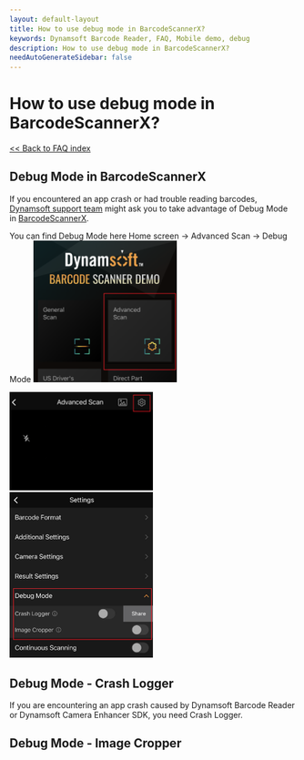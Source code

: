 ```yaml
---
layout: default-layout
title: How to use debug mode in BarcodeScannerX?
keywords: Dynamsoft Barcode Reader, FAQ, Mobile demo, debug
description: How to use debug mode in BarcodeScannerX?
needAutoGenerateSidebar: false
---
```


# How to use debug mode in BarcodeScannerX?

[<< Back to FAQ index](index.md)


## Debug Mode in BarcodeScannerX

If you encountered an app crash or had trouble reading barcodes, [Dynamsoft support team](https://www.dynamsoft.com/company/contact/?ver=latest) might ask you to take advantage of Debug Mode in [BarcodeScannerX](https://www.dynamsoft.com/barcode-reader/sdk-mobile/#appDemo).

You can find Debug Mode here Home screen -> Advanced Scan -> Debug Mode
<img src="../assets/home_screen.png" alt="Home screen"  width="50%" height="50%">

<img src="../assets/advanced_scan.png" alt="Advanced scan"  width="50%" height="50%">

<img src="../assets/debug_mode.jpg" alt="Debug mode"  width="50%" height="50%">

## Debug Mode - Crash Logger
If you are encountering an app crash caused by Dynamsoft Barcode Reader or Dynamsoft Camera Enhancer SDK, you need Crash Logger.




## Debug Mode - Image Cropper


